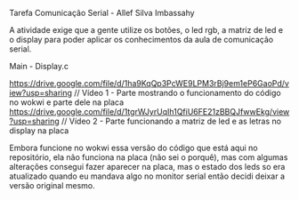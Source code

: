 Tarefa Comunicação Serial - Allef Silva Imbassahy

A atividade exige que a gente utilize os botões, o led rgb, a matriz de led e o display para poder aplicar os conhecimentos da aula de comunicação serial.

Main - Display.c

https://drive.google.com/file/d/1ha9KqQp3PcWE9LPM3rBj9em1eP6GaoPd/view?usp=sharing // Vídeo 1 - Parte mostrando o funcionamento do código no wokwi e parte dele na placa
https://drive.google.com/file/d/1tgrWJyrUqIh1QfiU6FE21zBBQJfwwEkg/view?usp=sharing // Vídeo 2 - Parte funcionando a matriz de led e as letras no display na placa

Embora funcione no wokwi essa versão do código que está aqui no repositório, ela não funciona na placa (não sei o porquê), mas com algumas alterações consegui fazer aparecer na placa, mas o estado dos leds so era atualizado quando eu mandava algo no monitor serial
então decidi deixar a versão original mesmo.
